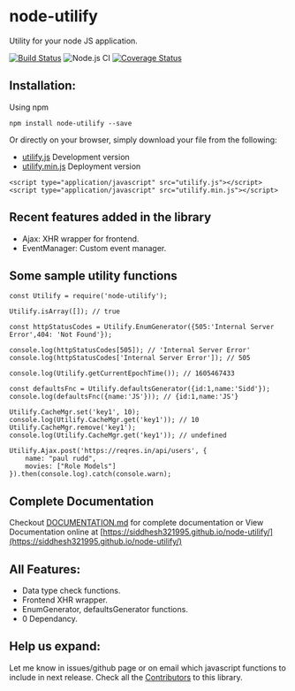 # node-utilify
Utility for your node JS application.

[![Build Status](https://travis-ci.com/siddhesh321995/node-utilify.svg?branch=main)](https://travis-ci.com/siddhesh321995/node-utilify)
![Node.js CI](https://github.com/siddhesh321995/node-utilify/workflows/Node.js%20CI/badge.svg)
[![Coverage Status](https://coveralls.io/repos/github/siddhesh321995/node-utilify/badge.svg?branch=main)](https://coveralls.io/github/siddhesh321995/node-utilify?branch=main)

## Installation:
Using npm
```
npm install node-utilify --save
```
Or directly on your browser, simply download your file from the following:
- [utilify.js](dist/utilify.js) Development version
- [utilify.min.js](dist/utilify.min.js) Deployment version
```
<script type="application/javascript" src="utilify.js"></script>
<script type="application/javascript" src="utilify.min.js"></script>
```
## Recent features added in the library
- Ajax: XHR wrapper for frontend.
- EventManager: Custom event manager.

## Some sample utility functions
```
const Utilify = require('node-utilify');
```
```
Utilify.isArray([]); // true
```
```
const httpStatusCodes = Utilify.EnumGenerator({505:'Internal Server Error',404: 'Not Found'});

console.log(httpStatusCodes[505]); // 'Internal Server Error'
console.log(httpStatusCodes['Internal Server Error']); // 505
```
```
console.log(Utilify.getCurrentEpochTime()); // 1605467433
```
```
const defaultsFnc = Utilify.defaultsGenerator({id:1,name:'Sidd'});
console.log(defaultsFnc({name:'JS'})); // {id:1,name:'JS'}
```
```
Utilify.CacheMgr.set('key1', 10);
console.log(Utilify.CacheMgr.get('key1')); // 10
Utilify.CacheMgr.remove('key1');
console.log(Utilify.CacheMgr.get('key1')); // undefined
```
```
Utilify.Ajax.post('https://reqres.in/api/users', {
    name: "paul rudd",
    movies: ["Role Models"]
}).then(console.log).catch(console.warn);
```

## Complete Documentation
Checkout [DOCUMENTATION.md](DOCUMENTATION.md) for complete documentation or View Documentation online at [https://siddhesh321995.github.io/node-utilify/](https://siddhesh321995.github.io/node-utilify/)

## All Features:
- Data type check functions.
- Frontend XHR wrapper.
- EnumGenerator, defaultsGenerator functions.
- 0 Dependancy.

## Help us expand:
Let me know in issues/github page or on email which javascript functions to include in next release.
Check all the [Contributors](Contributors.md) to this library.